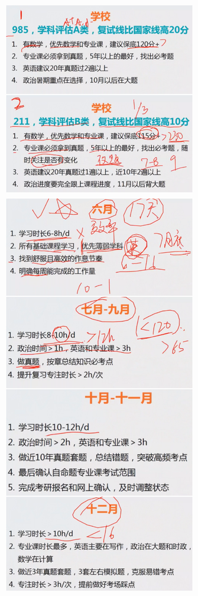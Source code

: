 ![300](0-Attachment/Pasted%20image%2020230118153727.png)![300](0-Attachment/Pasted%20image%2020230118153746.png)


![300](0-Attachment/Pasted%20image%2020230118154035.png)
![300](0-Attachment/Pasted%20image%2020230118154040.png)
![300](0-Attachment/Pasted%20image%2020230118154052.png)
![300](0-Attachment/Pasted%20image%2020230118154102.png)
